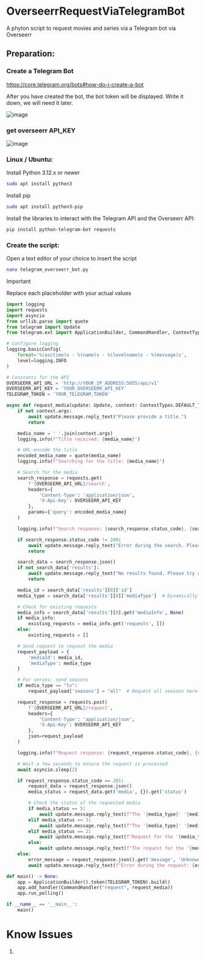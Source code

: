 # OverseerrRequestViaTelegramBot
A phyton script to request movies and series via a Telegram bot via Overseerr

## Preparation:

### Create a Telegram Bot

https://core.telegram.org/bots#how-do-i-create-a-bot

After you have created the bot, the bot token will be displayed. Write it down, we will need it later.

![image](https://github.com/user-attachments/assets/1a034159-2ba2-4573-948e-b4c643b87fa7)


### get overseerr API_KEY

![image](https://github.com/user-attachments/assets/2f152494-39db-4b5f-a98a-2edfa3383f4c)


### Linux / Ubuntu:

Install Python 3.12.x or newer

```bash
sudo apt install python3
```

Install pip

```bash
sudo apt install python3-pip
```

Install the libraries to interact with the Telegram API and the Overseerr API:

```bash
pip install python-telegram-bot requests
```

### Create the script:
Open a text editor of your choice to insert the script

```bash
nano telegram_overseerr_bot.py
```

> [!IMPORTANT]
> Replace each placeholder with your actual values


```python
import logging
import requests
import asyncio
from urllib.parse import quote
from telegram import Update
from telegram.ext import ApplicationBuilder, CommandHandler, ContextTypes

# Configure logging
logging.basicConfig(
    format='%(asctime)s - %(name)s - %(levelname)s - %(message)s',
    level=logging.INFO
)

# Constants for the API
OVERSEERR_API_URL = 'http://YOUR_IP_ADDRESS:5055/api/v1'
OVERSEERR_API_KEY = 'YOUR_OVERSEERR_API_KEY'
TELEGRAM_TOKEN = 'YOUR_TELEGRAM_TOKEN'

async def request_media(update: Update, context: ContextTypes.DEFAULT_TYPE) -> None:
    if not context.args:
        await update.message.reply_text("Please provide a title.")
        return

    media_name = ' '.join(context.args)
    logging.info(f"Title received: {media_name}")

    # URL-encode the title
    encoded_media_name = quote(media_name)
    logging.info(f"Searching for the title: {media_name}")

    # Search for the media
    search_response = requests.get(
        f'{OVERSEERR_API_URL}/search',
        headers={
            'Content-Type': 'application/json',
            'X-Api-Key': OVERSEERR_API_KEY
        },
        params={'query': encoded_media_name}
    )

    logging.info(f"Search response: {search_response.status_code}, {search_response.text}")

    if search_response.status_code != 200:
        await update.message.reply_text("Error during the search. Please try again later.")
        return

    search_data = search_response.json()
    if not search_data['results']:
        await update.message.reply_text("No results found. Please try a different title.")
        return

    media_id = search_data['results'][0]['id']
    media_type = search_data['results'][0]['mediaType']  # Dynamically determine the type

    # Check for existing requests
    media_info = search_data['results'][0].get('mediaInfo', None)
    if media_info:
        existing_requests = media_info.get('requests', [])
    else:
        existing_requests = []

    # Send request to request the media
    request_payload = {
        'mediaId': media_id,
        'mediaType': media_type
    }

    # For series: send seasons
    if media_type == "tv":
        request_payload['seasons'] = "all"  # Request all seasons here

    request_response = requests.post(
        f'{OVERSEERR_API_URL}/request',
        headers={
            'Content-Type': 'application/json',
            'X-Api-Key': OVERSEERR_API_KEY
        },
        json=request_payload
    )

    logging.info(f"Request response: {request_response.status_code}, {request_response.text}")

    # Wait a few seconds to ensure the request is processed
    await asyncio.sleep(2)

    if request_response.status_code == 201:
        request_data = request_response.json()
        media_status = request_data.get('media', {}).get('status')

        # Check the status of the requested media
        if media_status == 5:
            await update.message.reply_text(f"The '{media_type}' '{media_name}' is already available. No new request needed.")
        elif media_status == 3:
            await update.message.reply_text(f"The '{media_type}' '{media_name}' has already been requested and is still being processed.")
        elif media_status == 2:
            await update.message.reply_text(f"Request for the '{media_type}' '{media_name}' has been successfully sent!")
        else:
            await update.message.reply_text(f"The request for the '{media_type}' '{media_name}' was successful, but the status is unknown.")
    else:
        error_message = request_response.json().get('message', 'Unknown error')
        await update.message.reply_text(f"Error during the request: {error_message}")

def main() -> None:
    app = ApplicationBuilder().token(TELEGRAM_TOKEN).build()
    app.add_handler(CommandHandler("request", request_media))
    app.run_polling()

if __name__ == '__main__':
    main()
```

# Know Issues
1.
